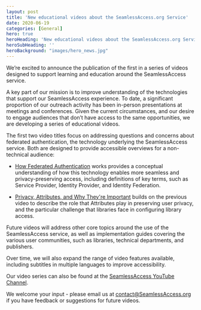 ```yaml
---
layout: post
title: 'New educational videos about the SeamlessAccess.org Service'
date: 2020-06-19
categories: [General]
hero: true
heroHeading: 'New educational videos about the SeamlessAccess.org Service'
heroSubHeading: ''
heroBackground: "images/hero_news.jpg"
---
```



We’re excited to announce the publication of the first in a series of videos designed to support learning and education around the SeamlessAccess service.

A key part of our mission is to improve understanding of the technologies that support our SeamlessAccess experience.  To date, a significant proportion of our outreach activity has been in-person presentations at meetings and conferences.  Given the current circumstances, and our desire to engage audiences that don’t have access to the same opportunities, we are developing a series of educational videos.

The first two video titles focus on addressing questions and concerns about federated authentication, the technology underlying the SeamlessAccess service.  Both are designed to provide accessible overviews for a non-technical audience:

- [How Federated Authentication](https://www.youtube.com/watch?v=wjvC_PUj4CI) works provides a conceptual understanding of how this technology enables more seamless and privacy-preserving access, including definitions of key terms, such as Service Provider, Identity Provider, and Identity Federation.

- [Privacy, Attributes, and Why They're Important](https://www.youtube.com/watch?v=4xRqdc0DeJI) builds on the previous video to describe the role that Attributes play in preserving user privacy, and the particular challenge that libraries face in configuring library access.

Future videos will address other core topics around the use of the SeamlessAccess service, as well as implementation guides covering the various user communities, such as libraries, technical departments, and publishers.

Over time, we will also expand the range of video features available, including subtitles in multiple languages to improve accessibility.

Our video series can also be found at the [SeamlessAccess YouTube Channel](https://www.youtube.com/watch?v=4xRqdc0DeJI).

We welcome your input - please email us at [contact@SeamlessAccess.org](mailto:contact@seamlessaccess.org) if you have feedback or suggestions for future videos.